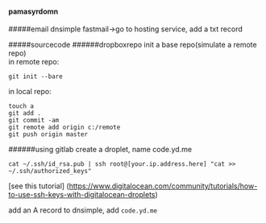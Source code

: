 #### pamasyrdomn
#####email
dnsimple
fastmail->go to hosting service, add a txt record

#####sourcecode
######dropboxrepo
init a base repo(simulate a remote repo)  
in remote repo:
```
git init --bare
```
in local repo:
```
touch a
git add .
git commit -am
git remote add origin c:/remote
git push origin master
```
######using gitlab
create a droplet, name code.yd.me
```
cat ~/.ssh/id_rsa.pub | ssh root@[your.ip.address.here] "cat >> ~/.ssh/authorized_keys"
```
[see this tutorial] (https://www.digitalocean.com/community/tutorials/how-to-use-ssh-keys-with-digitalocean-droplets)  

add an A record to dnsimple, add `code.yd.me`  



